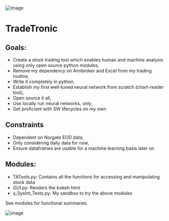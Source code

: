 
![image](https://github.com/rocketpoweryul/TradeTronic/assets/5898307/8c08a673-a8f4-45ac-86ed-fc701138c7f6)



# TradeTronic

## Goals:

- Create a stock trading tool which enables human and machine analysis using only open source python modules,
- Remove my dependency on Amibroker and Excel from my trading routine,
- Write it completely in python,
- Establish my first well-tuned neural network from scratch (chart-reader tool),
- Open source it all,
- Use locally run neural networks, only,
- Get proficient with SW lifecycles on my own

## Constraints
- Dependent on Norgate EOD data,
- Only considering daily data for now,
- Ensure dataframes are usable for a machine learning basis later on

## Modules:
- TATools.py: Contains all the functions for accessing and manipulating stock data
- GUI.py: Renders the bokeh html
- y_SysInt_Tests.py: My sandbox to try the above modules

See modules for functional summaries.

![image](https://github.com/rocketpoweryul/TradeTronic/assets/5898307/96165011-e8fa-4873-93e0-82b3117f5982)
